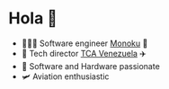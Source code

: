 # Hola 👋

- 🧑🏽‍💻 Software engineer [Monoku](https://github.com/monoku) 💜
- 🛫 Tech director [TCA Venezuela](https://github.com/tcavenezuela) ✈️
- 📱 Software and Hardware passionate
- 🛩️ Aviation enthusiastic
